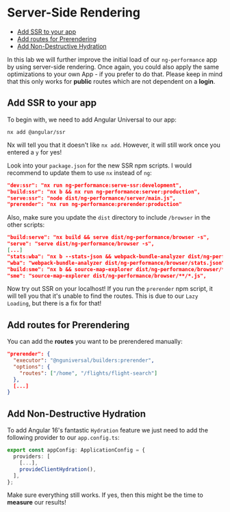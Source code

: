 # Server-Side Rendering

<!-- TOC -->

- [Add SSR to your app](#add-ssr-to-your-app)
- [Add routes for Prerendering](#add-routes-for-prerendering)
- [Add Non-Destructive Hydration](#add-non-destructive-hydration)
<!-- TOC -->

In this lab we will further improve the initial load of our `ng-performance` app by using server-side rendering. Once again, you could also apply the same optimizations to your own App - if you prefer to do that. Please keep in mind that this only works for **public** routes which are not dependent on a **login**.

## Add SSR to your app

To begin with, we need to add Angular Universal to our app:

```
nx add @angular/ssr
```

Nx will tell you that it doesn't like `nx add`. However, it will still work once you entered a `y` for yes!

Look into your `package.json` for the new SSR npm scripts. I would recommend to update them to use `nx` instead of `ng`:

```json
"dev:ssr": "nx run ng-performance:serve-ssr:development",
"build:ssr": "nx b && nx run ng-performance:server:production",
"serve:ssr": "node dist/ng-performance/server/main.js",
"prerender": "nx run ng-performance:prerender:production"
```

Also, make sure you update the `dist` directory to include `/browser` in the other scripts:

```json
"build:serve": "nx build && serve dist/ng-performance/browser -s",
"serve": "serve dist/ng-performance/browser -s",
[...]
"stats:wba": "nx b --stats-json && webpack-bundle-analyzer dist/ng-performance/browser/stats.json",
"wba": "webpack-bundle-analyzer dist/ng-performance/browser/stats.json",
"build:sme": "nx b && source-map-explorer dist/ng-performance/browser/**/*.js",
"sme": "source-map-explorer dist/ng-performance/browser/**/*.js",
```

Now try out SSR on your localhost! If you run the `prerender` npm script, it will tell you that it's unable to find the routes. This is due to our `Lazy Loading`, but there is a fix for that!

## Add routes for Prerendering

You can add the **routes** you want to be prerendered manually:

```json
"prerender": {
  "executor": "@nguniversal/builders:prerender",
  "options": {
    "routes": ["/home", "/flights/flight-search"]
  },
  [...]
}
```

## Add Non-Destructive Hydration

To add Angular 16's fantastic `Hydration` feature we just need to add the following provider to our `app.config.ts`:

```typescript
export const appConfig: ApplicationConfig = {
  providers: [
    [...],
    provideClientHydration(),
  ],
};
```

Make sure everything still works. If yes, then this might be the time to **measure** our results!
